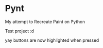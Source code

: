 # Pynt
My attempt to Recreate Paint on Python

Test project :d

yay buttons are now highlighted when pressed